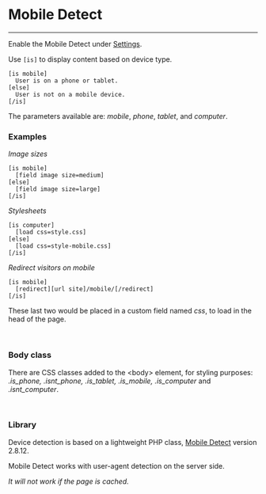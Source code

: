 
# Mobile Detect

---


Enable the Mobile Detect under [Settings](options-general.php?page=ccs_reference&tab=settings).

Use `[is]` to display content based on device type.

~~~
[is mobile]
  User is on a phone or tablet.
[else]
  User is not on a mobile device.
[/is]
~~~

The parameters available are: *mobile*, *phone*, *tablet*, and *computer*.



### Examples

*Image sizes*

~~~
[is mobile]
  [field image size=medium]
[else]
  [field image size=large]
[/is]

~~~

*Stylesheets*

~~~
[is computer]
  [load css=style.css]
[else]
  [load css=style-mobile.css]
[/is]
~~~

*Redirect visitors on mobile*

~~~
[is mobile]
  [redirect][url site]/mobile/[/redirect]
[/is]
~~~

These last two would be placed in a custom field named *css*, to load in the head of the page.

&nbsp;

### Body class

There are CSS classes added to the &lt;body&gt; element, for styling purposes: *.is_phone, .isnt_phone, .is_tablet, .is_mobile,* *.is_computer* and *.isnt_computer*.

&nbsp;

### Library

Device detection is based on a lightweight PHP class, [Mobile Detect](http://mobiledetect.net) version 2.8.12.

Mobile Detect works with user-agent detection on the server side.

*It will not work if the page is cached.*
